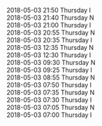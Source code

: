 2018-05-03 21:50 Thursday  I  
2018-05-03 21:40 Thursday  N  
2018-05-03 21:00 Thursday  I  
2018-05-03 20:55 Thursday  N  
2018-05-03 20:35 Thursday  I  
2018-05-03 12:35 Thursday  N  
2018-05-03 12:30 Thursday  I  
2018-05-03 09:30 Thursday  N  
2018-05-03 09:25 Thursday  I  
2018-05-03 08:55 Thursday  N  
2018-05-03 07:50 Thursday  I  
2018-05-03 07:35 Thursday  N  
2018-05-03 07:30 Thursday  I  
2018-05-03 07:05 Thursday  N  
2018-05-03 07:00 Thursday  I  

